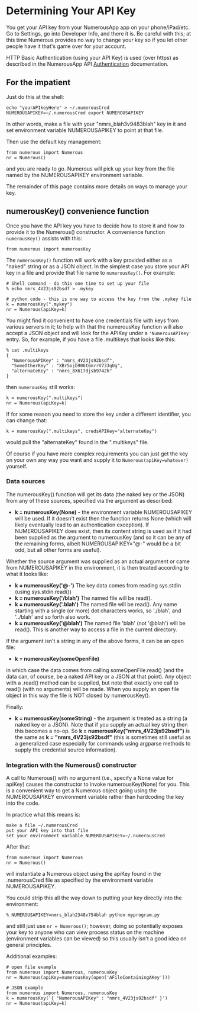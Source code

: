 # Determining Your API Key
You get your API key from your NumerousApp app on your phone/iPad/etc. Go to Settings, go into Developer Info, and there it is. Be careful with this; at this time Numerous provides no way to change your key so if you let other people have it that's game over for your account.

HTTP Basic Authentication (using your API Key) is used (over https) as described in the NumerousApp API [Authentication](http://docs.numerous.apiary.io/#authentication) documentation.

## For the impatient
Just do this at the shell:

    echo "yourAPIkeyHere" > ~/.numerousCred
    NUMEROUSAPIKEY=~/.numerousCred export NUMEROUSAPIKEY

In other words, make a file with your "nmrs_blah3v9483blah" key in it and set environment variable NUMEROUSAPIKEY to point at that file.

Then use the default key management:

    from numerous import Numerous
    nr = Numerous()

and you are ready to go. Numerous will pick up your key from the file named by the NUMEROUSAPIKEY environment variable.

The remainder of this page contains more details on ways to manage your key.

## numerousKey() convenience function

Once you have the API key you have to decide how to store it and how to provide it to the Numerous() constructor. A convenience function `numerousKey()` assists with this:

    from numerous import numerousKey

The `numerousKey()` function will work with a key provided either as a "naked" string or as a JSON object. In the simplest case you store your API key in a file and provide that file name to `numerousKey()`. For example:

    # Shell command - do this one time to set up your file
    % echo nmrs_4V23js92bsdf > .mykey

    # python code - this is one way to access the key from the .mykey file
    k = numerousKey(".mykey")
    nr = Numerous(apiKey=k)

You might find it convenient to have one credentials file with keys from various servers in it; to help with that the numerousKey function will also accept a JSON object and will look for the APIKey under a `'NumerousAPIKey'` entry. So, for example, if you have a file .multikeys that looks like this:

    % cat .multikeys
    {
      "NumerousAPIKey" : "nmrs_4V23js92bsdf",
      "SomeOtherKey" : "XBr5ojb906t6mrrV733qUg",
      "alternateKey" : "nmrs_8X617djsb9742h"
    }

then `numerousKey` still works:

    k = numerousKey(".multikeys")
    nr = Numerous(apiKey=k)

If for some reason you need to store the key under a different identifier, you can change that:

    k = numerousKey(".multikeys", credsAPIKey="alternateKey")

would pull the "alternateKey" found in the ".multikeys" file.

Of course if you have more complex requirements you can just get the key on your own any way you want and supply it to `Numerous(apiKey=whatever)` yourself.

### Data sources

The numerousKey() function will get its data (the naked key or the JSON) from any of these sources, specified via the argument as described:

* **k = numerousKey(None)** - the environment variable NUMEROUSAPIKEY will be used. If it doesn't exist then the function returns None (which will likely eventually lead to an authentication exception). If NUMEROUSAPIKEY does exist, then its content string is used as if it had been supplied as the argument to numerousKey (and so it can be any of the remaining forms, albeit NUMEROUSAPIKEY="@-" would be a bit odd, but all other forms are useful).

Whether the source argument was supplied as an actual argument or came from NUMEROUSAPIKEY in the environment, it is then treated according to what it looks like:

* **k = numerousKey('@-')** The key data comes from reading sys.stdin (using sys.stdin.read())
* **k = numerousKey('/blah')** The named file will be read().
* **k = numerousKey('.blah')** The named file will be read(). Any name starting with a single (or more) dot characters works, so './blah', and '../blah' and so forth also work.
* **k = numerousKey('@blah')** The named file 'blah' (not '@blah') will be read(). This is another way to access a file in the current directory.

If the argument isn't a string in any of the above forms, it can be an open file:

* **k = numerousKey(someOpenFile)** 

in which case the data comes from calling someOpenFile.read() (and the data can, of course, be a naked API key or a JSON at that point). Any object with a .read() method can be supplied, but note that exactly one call to read() (with no arguments) will be made. When you supply an open file object in this way the file is NOT closed by numerousKey().

Finally:

* **k = numerousKey(someString)** - the argument is treated as a string (a naked key or a JSON). Note that if you supply an actual key string then this becomes a no-op. So **k = numerousKey("nmrs_4V23js92bsdf")** is the same as **k = "nmrs_4V23js92bsdf"** (this is sometimes still useful as a generalized case especially for commands using argparse methods to supply the credential source information).

### Integration with the Numerous() constructor

A call to Numerous() with no argument (i.e., specify a None value for apiKey) causes the constructor to invoke numerousKey(None) for you. This is a convenient way to get a Numerous object going using the NUMEROUSAPIKEY environment variable rather than hardcoding the key into the code.

In practice what this means is:

    make a file ~/.numerousCred
    put your API key into that file
    set your environment variable NUMEROUSAPIKEY=~/.numerousCred

After that:

    from numerous import Numerous
    nr = Numerous()

will instantiate a Numerous object using the apiKey found in the .numerousCred file as specified by the environment variable NUMEROUSAPIKEY. 

You could strip this all the way down to putting your key directly into the environment:

    % NUMEROUSAPIKEY=nmrs_blah2348v754blah python myprogram.py

and still just use `nr = Numerous()`; however, doing so potentially exposes your key to anyone who can view process status on the machine (environment variables can be viewed) so this usually isn't a good idea on general principles.

Additional examples:

    # open file example
    from numerous import Numerous, numerousKey
    nr = Numerous(apiKey=numerousKey(open('AFileContainingAKey')))

    # JSON example
    from numerous import Numerous, numerousKey 
    k = numerousKey('{ "NumerousAPIKey" : "nmrs_4V23js92bsdf" }')
    nr = Numerous(apiKey=k)
